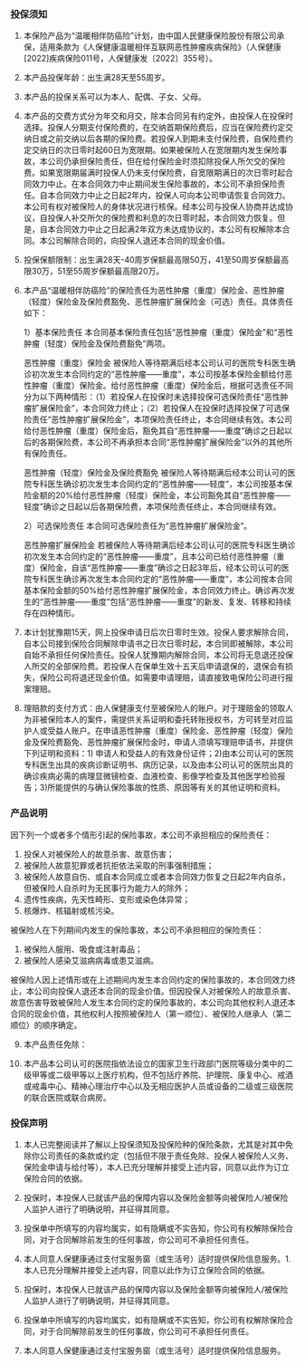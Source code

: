 ### 投保须知

1. 本保险产品为“温暖相伴防癌险”计划，由中国人民健康保险股份有限公司承保，适用条款为《人保健康温暖相伴互联网恶性肿瘤疾病保险》（人保健康[2022]疾病保险011号，人保健康发〔2022〕355号）。

2. 本产品投保年龄：出生满28天至55周岁。

3. 本产品的投保关系可以为本人、配偶、子女、父母。

4. 本产品的交费方式分为年交和月交，除本合同另有约定外，由投保人在投保时选择。投保人分期支付保险费的，在交纳首期保险费后，应当在保险费约定交纳日或之前交纳以后各期的保险费。若投保人到期未支付保险费，自保险费约定交纳日的次日零时起60日为宽限期。如果被保险人在宽限期内发生保险事故，本公司仍承担保险责任，但在给付保险金时须扣除投保人所欠交的保险费。如果宽限期届满时投保人仍未支付保险费，自宽限期满日的次日零时起合同效力中止。在本合同效力中止期间发生保险事故的，本公司不承担保险责任。自本合同效力中止之日起2年内，投保人可向本公司申请恢复合同效力。本公司有权对被保险人的身体状况进行核保。经本公司与投保人协商并达成协议，自投保人补交所欠的保险费和利息的次日零时起，本合同效力恢复。但是，自本合同效力中止之日起满2年双方未达成协议的，本公司有权解除本合同。本公司解除合同的，向投保人退还本合同的现金价值。

5. 投保保额限制：出生满28天-40周岁保额最高限50万，41至50周岁保额最高限30万，51至55周岁保额最高限20万。

6. 本产品“温暖相伴防癌险”的保险责任为恶性肿瘤（重度）保险金、恶性肿瘤（轻度）保险金及保险费豁免、恶性肿瘤扩展保险金（可选）责任。具体责任如下：

   1）基本保险责任 本合同基本保险责任包括“恶性肿瘤（重度）保险金”和“恶性肿瘤（轻度）保险金及保险费豁免”两项。
   
   恶性肿瘤（重度）保险金 被保险人等待期满后经本公司认可的医院专科医生确诊初次发生本合同约定的“恶性肿瘤——重度”，本公司按基本保险金额给付恶性肿瘤（重度）保险金。给付恶性肿瘤（重度）保险金后，根据可选责任不同分为以下两种情形：（1）若投保人在投保时未选择投保可选保险责任“恶性肿瘤扩展保险金”，本合同效力终止；（2）若投保人在投保时选择投保了可选保险责任“恶性肿瘤扩展保险金”，本项保险责任终止，本合同继续有效。本公司给付恶性肿瘤（重度）保险金后，豁免其自“恶性肿瘤——重度”确诊之日起以后的各期保险费，本公司不再承担本合同“恶性肿瘤扩展保险金”以外的其他所有保险责任。
   
   恶性肿瘤（轻度）保险金及保险费豁免 被保险人等待期满后经本公司认可的医院专科医生确诊初次发生本合同约定的“恶性肿瘤——轻度”，本公司按基本保险金额的20%给付恶性肿瘤（轻度）保险金，本公司豁免其自“恶性肿瘤——轻度”确诊之日起以后各期保险费，本项保险责任终止，本合同继续有效。
   
   2）可选保险责任 本合同可选保险责任为“恶性肿瘤扩展保险金”。
   
   恶性肿瘤扩展保险金 若被保险人等待期满后经本公司认可的医院专科医生确诊初次发生本合同约定的“恶性肿瘤——重度”，且本公司已给付恶性肿瘤（重度）保险金，自该“恶性肿瘤——重度”确诊之日起3年后，经本公司认可的医院专科医生确诊再次发生本合同约定的“恶性肿瘤——重度”，本公司按本合同基本保险金额的50%给付恶性肿瘤扩展保险金，本合同效力终止。确诊再次发生的“恶性肿瘤——重度”包括“恶性肿瘤——重度”的新发、复发、转移和持续存在四种情形。

7. 本计划犹豫期15天，网上投保申请日后次日零时生效。投保人要求解除合同，自本公司接到保险合同解除申请书之日次日零时起，本合同即被解除，本公司自始不承担任何保险责任。投保人犹豫期内解除合同，本公司将无息退还投保人所交的全部保险费。若投保人在保单生效十五天后申请退保的，退保会有损失，保险公司将退还现金价值。如需要申请理赔，请直接致电保险公司进行报案理赔。

8. 理赔款的支付方式：由人保健康支付至被保险人的账户。对于理赔金的领取人为非被保险本人的案件，需提供关系证明和委托转账授权书，方可转至对应监护人或受益人账户。在申请恶性肿瘤（重度）保险金、恶性肿瘤（轻度）保险金及保险费豁免、恶性肿瘤扩展保险金时，申请人须填写理赔申请书，并提供下列证明和资料：1) 申请人和受益人的有效身份证件；2)由本公司认可的医院专科医生出具的疾病诊断证明书、病历记录，以及由本公司认可的医院出具的确诊疾病必需的病理显微镜检查、血液检查、影像学检查及其他医学检验报告；3)所能提供的与确认保险事故的性质、原因等有关的其他证明和资料。

### 产品说明

因下列一个或者多个情形引起的保险事故，本公司不承担相应的保险责任：

1. 投保人对被保险人的故意杀害、故意伤害；
2. 被保险人故意犯罪或者抗拒依法采取的刑事强制措施；
3. 被保险人故意自伤、或自本合同成立或者本合同效力恢复之日起2年内自杀，但被保险人自杀时为无民事行为能力人的除外；
4. 遗传性疾病，先天性畸形、变形或染色体异常；
5. 核爆炸、核辐射或核污染。

被保险人在下列期间内发生的保险事故，本公司不承担相应的保险责任：

1. 被保险人服用、吸食或注射毒品；
2. 被保险人感染艾滋病病毒或患艾滋病。

被保险人因上述情形或在上述期间内发生本合同约定的保险事故的，本合同效力终止，本公司向投保人退还本合同的现金价值。但因投保人对被保险人的故意杀害、故意伤害导致被保险人发生本合同约定的保险事故的，本公司向其他权利人退还本合同的现金价值，其他权利人按照被保险人（第一顺位）、被保险人继承人（第二顺位）的顺序确定。

9. 本产品责任免除：

10. 本产品本公司认可的医院指依法设立的国家卫生行政部门医院等级分类中的二级甲等或二级甲等以上医疗机构，但不包括疗养院、护理院、康复中心、戒酒或戒毒中心、精神心理治疗中心以及无相应医护人员或设备的二级或三级医院的联合医院或联合病房。

### 投保声明

1. 本人已完整阅读并了解以上投保须知及投保险种的保险条款，尤其是对其中免除你公司责任的条款或约定（包括但不限于责任免除、投保人被保险人义务、保险金申请与给付等），本人已充分理解并接受上述内容，同意以此作为订立保险合同的依据。

2. 投保时，本投保人已就该产品的保障内容以及保险金额等向被保险人/被保险人监护人进行了明确说明，并征得其同意。

3. 投保单中所填写的内容均属实，如有隐瞒或不实告知，你公司有权解除保险合同，对于合同解除前发生的任何事故，你公司可不承担任何责任。

4. 本人同意人保健康通过支付宝服务窗（或生活号）适时提供保险信息服务。1. 本⼈已充分理解并接受上述内容，同意以此作为订⽴保险合同的依据。

2. 投保时，本投保⼈已就该产品的保障内容以及保险⾦额等向被保险⼈/被保险⼈监护⼈进⾏了明确说明，并征得其同意。

3. 投保单中所填写的内容均属实，如有隐瞒或不实告知，你公司有权解除保险合同，对于合同解除前发⽣的任何事故，你公司可不承担任何责任。

4. 本⼈同意⼈保健康通过⽀付宝服务窗（或⽣活号）适时提供保险信息服务。